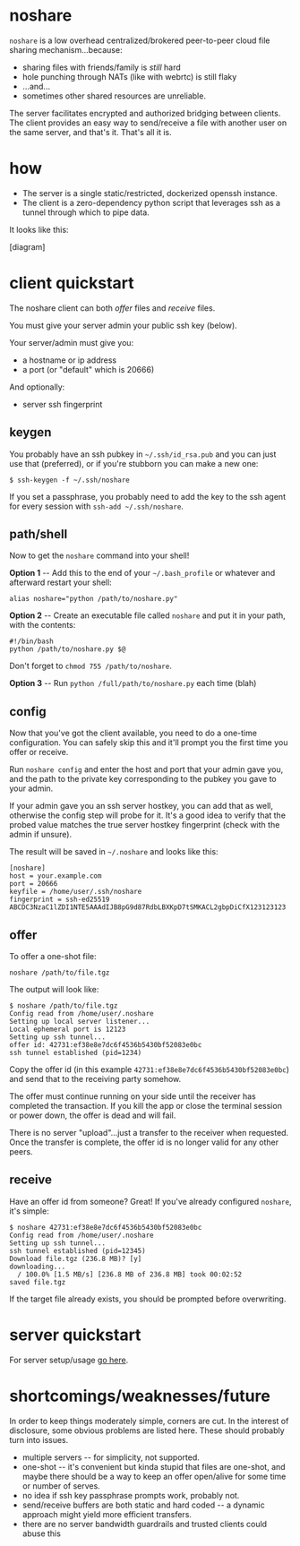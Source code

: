 # noshare

`noshare` is a low overhead centralized/brokered peer-to-peer cloud file sharing
mechanism...because:

* sharing files with friends/family is _still_ hard
* hole punching through NATs (like with webrtc) is still flaky
* ...and...
* sometimes other shared resources are unreliable.

The server facilitates encrypted and authorized bridging between clients.
The client provides an easy way to send/receive a file with another
user on the same server, and that's it. That's all it is.

# how

* The server is a single static/restricted, dockerized openssh instance.
* The client is a zero-dependency python script that leverages ssh as a tunnel
  through which to pipe data.

It looks like this:

[diagram]

# client quickstart

The noshare client can both _offer_ files and _receive_ files.

You must give your server admin your public ssh key (below).

Your server/admin must give you:
* a hostname or ip address
* a port (or "default" which is 20666)

And optionally:
* server ssh fingerprint

## keygen

You probably have an ssh pubkey in `~/.ssh/id_rsa.pub` and you can just use
that (preferred), or if you're stubborn you can make a new one:

```
$ ssh-keygen -f ~/.ssh/noshare
```

If you set a passphrase, you probably need to add the key to the ssh agent
for every session with `ssh-add ~/.ssh/noshare`.

## path/shell

Now to get the `noshare` command into your shell!

**Option 1** -- Add this to the end of your `~/.bash_profile` or whatever and
afterward restart your shell:
```
alias noshare="python /path/to/noshare.py"
```

**Option 2** -- Create an executable file called `noshare` and put it in your path,
with the contents:

```
#!/bin/bash
python /path/to/noshare.py $@
```

Don't forget to `chmod 755 /path/to/noshare`.

**Option 3** -- Run `python /full/path/to/noshare.py` each time (blah)

## config

Now that you've got the client available, you need to do a one-time configuration.
You can safely skip this and it'll prompt you the first time you offer or
receive.

Run `noshare config` and enter the host and port that your admin gave you,
and the path to the private key corresponding to the pubkey you gave to your admin.

If your admin gave you an ssh server hostkey, you can add that as well, otherwise
the config step will probe for it. It's a good idea to verify that the probed 
value matches the true server hostkey fingerprint (check with the admin if unsure).

The result will be saved in `~/.noshare` and looks like this:

```
[noshare]
host = your.example.com
port = 20666
keyfile = /home/user/.ssh/noshare
fingerprint = ssh-ed25519 ABCDC3NzaC1lZDI1NTE5AAAdIJB8pG9d87RdbLBXKpD7tSMKACL2gbpDiCfX123123123
```

## offer

To offer a one-shot file:

```
noshare /path/to/file.tgz
```

The output will look like:

```
$ noshare /path/to/file.tgz
Config read from /home/user/.noshare
Setting up local server listener...
Local ephemeral port is 12123
Setting up ssh tunnel...
offer id: 42731:ef38e8e7dc6f4536b5430bf52083e0bc
ssh tunnel established (pid=1234)
```

Copy the offer id (in this example `42731:ef38e8e7dc6f4536b5430bf52083e0bc`)
and send that to the receiving party somehow.

The offer must continue running on your side until the receiver has completed
the transaction. If you kill the app or close the terminal session or power
down, the offer is dead and will fail.

There is no server "upload"...just a transfer to the receiver when requested.
Once the transfer is complete, the offer id is no longer valid for any
other peers.

## receive

Have an offer id from someone? Great! If you've already configured `noshare`,
it's simple:

```
$ noshare 42731:ef38e8e7dc6f4536b5430bf52083e0bc
Config read from /home/user/.noshare
Setting up ssh tunnel...
ssh tunnel established (pid=12345)
Download file.tgz (236.8 MB)? [y]
downloading...
  / 100.0% [1.5 MB/s] [236.8 MB of 236.8 MB] took 00:02:52      
saved file.tgz
```

If the target file already exists, you should be prompted before overwriting.

# server quickstart

For server setup/usage [go here](README-server.md).

# shortcomings/weaknesses/future

In order to keep things moderately simple, corners are cut. In the interest
of disclosure, some obvious problems are listed here. These should probably
turn into issues.

* multiple servers -- for simplicity, not supported.
* one-shot -- it's convenient but kinda stupid that files are one-shot, and
  maybe there should be a way to keep an offer open/alive for some time or number
  of serves.
* no idea if ssh key passphrase prompts work, probably not.
* send/receive buffers are both static and hard coded -- a dynamic approach might
  yield more efficient transfers.
* there are no server bandwidth guardrails and trusted clients could abuse this
